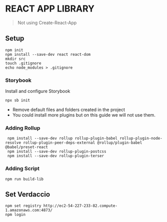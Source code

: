 # REACT APP LIBRARY 
> Not using Create-React-App

## Setup

```properties
npm init
npm install --save-dev react react-dom
mkdir src
touch .gitignore
echo node_modules > .gitignore
```

### Storybook

Install and configure Storybook

```properties
npx sb init
```

- Remove default files and folders created in the project
- You could install more plugins but on this guide we will not use them.

### Adding Rollup

```properties
 npm install --save-dev rollup rollup-plugin-babel rollup-plugin-node-resolve rollup-plugin-peer-deps-external @rollup/plugin-babel @babel/preset-react
 npm install --save-dev rollup-plugin-postcss
 npm install --save-dev rollup-plugin-terser
```

### Adding Script 

```properties
npm run build-lib
```

## Set Verdaccio
```properties
npm set registry http://ec2-54-227-233-82.compute-1.amazonaws.com:4873/
npm login
```
